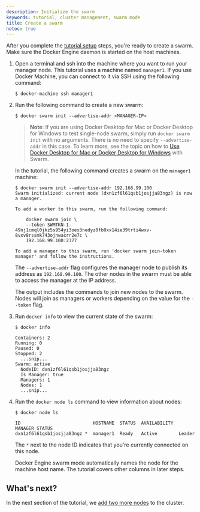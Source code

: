 ```yaml
---
description: Initialize the swarm
keywords: tutorial, cluster management, swarm mode
title: Create a swarm
notoc: true
---
```


After you complete the [tutorial setup](index.md) steps, you're ready
to create a swarm. Make sure the Docker Engine daemon is started on the host
machines.

1.  Open a terminal and ssh into the machine where you want to run your manager
    node. This tutorial uses a machine named `manager1`. If you use Docker Machine,
    you can connect to it via SSH using the following command:

    ```console
    $ docker-machine ssh manager1
    ```

2.  Run the following command to create a new swarm:

    ```console
    $ docker swarm init --advertise-addr <MANAGER-IP>
    ```

    > **Note**: If you are using Docker Desktop for Mac or Docker Desktop for Windows to test
    > single-node swarm, simply run `docker swarm init` with no arguments. There is no
    > need to specify `--advertise-addr` in this case. To learn more, see the topic
    > on how to
    > [Use Docker Desktop for Mac or Docker Desktop for Windows](index.md#use-docker-desktop-for-mac-or-docker-desktop-for-windows)
    > with Swarm.

    In the tutorial, the following command creates a swarm on the `manager1`
    machine:

    ```console
    $ docker swarm init --advertise-addr 192.168.99.100
    Swarm initialized: current node (dxn1zf6l61qsb1josjja83ngz) is now a manager.

    To add a worker to this swarm, run the following command:

        docker swarm join \
        --token SWMTKN-1-49nj1cmql0jkz5s954yi3oex3nedyz0fb0xx14ie39trti4wxv-8vxv8rssmk743ojnwacrr2e7c \
        192.168.99.100:2377

    To add a manager to this swarm, run 'docker swarm join-token manager' and follow the instructions.
    ```

    The `--advertise-addr` flag configures the manager node to publish its
    address as `192.168.99.100`. The other nodes in the swarm must be able
    to access the manager at the IP address.

    The output includes the commands to join new nodes to the swarm. Nodes will
    join as managers or workers depending on the value for the `--token`
    flag.

2.  Run `docker info` to view the current state of the swarm:

    ```console
    $ docker info

    Containers: 2
    Running: 0
    Paused: 0
    Stopped: 2
      ...snip...
    Swarm: active
      NodeID: dxn1zf6l61qsb1josjja83ngz
      Is Manager: true
      Managers: 1
      Nodes: 1
      ...snip...
    ```

3.  Run the `docker node ls` command to view information about nodes:

    ```console
    $ docker node ls

    ID                           HOSTNAME  STATUS  AVAILABILITY  MANAGER STATUS
    dxn1zf6l61qsb1josjja83ngz *  manager1  Ready   Active        Leader

    ```

    The `*` next to the node ID indicates that you're currently connected on
    this node.

    Docker Engine swarm mode automatically names the node for the machine host
    name. The tutorial covers other columns in later steps.

## What's next?

In the next section of the tutorial, we [add two more nodes](add-nodes.md) to
the cluster.
